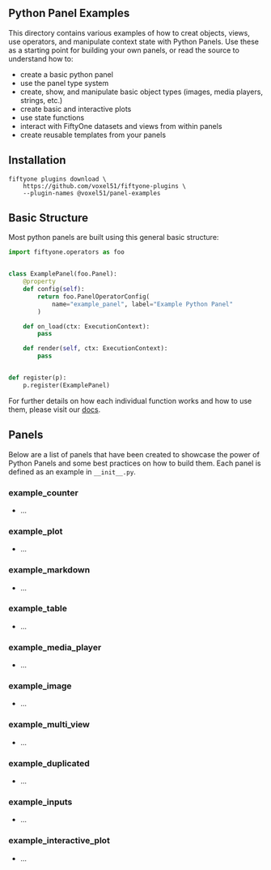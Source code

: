 ## Python Panel Examples

This directory contains various examples of how to creat objects, views, use
operators, and manipulate context state with Python Panels. Use these as a
starting point for building your own panels, or read the source to understand
how to:

-   create a basic python panel
-   use the panel type system
-   create, show, and manipulate basic object types (images, media players,
    strings, etc.)
-   create basic and interactive plots
-   use state functions
-   interact with FiftyOne datasets and views from within panels
-   create reusable templates from your panels

## Installation

```shell
fiftyone plugins download \
    https://github.com/voxel51/fiftyone-plugins \
    --plugin-names @voxel51/panel-examples
```

## Basic Structure

Most python panels are built using this general basic structure:

```python
import fiftyone.operators as foo


class ExamplePanel(foo.Panel):
    @property
    def config(self):
        return foo.PanelOperatorConfig(
            name="example_panel", label="Example Python Panel"
        )

    def on_load(ctx: ExecutionContext):
        pass

    def render(self, ctx: ExecutionContext):
        pass


def register(p):
    p.register(ExamplePanel)
```

For further details on how each individual function works and how to use them,
please visit our [docs](https://docs.voxel51.com/plugins/index.html).

## Panels

Below are a list of panels that have been created to showcase the power of
Python Panels and some best practices on how to build them. Each panel is
defined as an example in `__init__.py`.

### example_counter

-   ...

### example_plot

-   ...

### example_markdown

-   ...

### example_table

-   ...

### example_media_player

-   ...

### example_image

-   ...

### example_multi_view

-   ...

### example_duplicated

-   ...

### example_inputs

-   ...

### example_interactive_plot

-   ...
